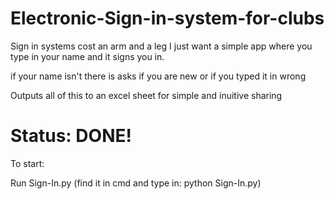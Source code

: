 # Electronic-Sign-in-system-for-clubs
Sign in systems cost an arm and a leg I just want a simple app where you type in your name and it signs you in.

if your name isn't there is asks if you are new or if you typed it in wrong

Outputs all of this to an excel sheet for simple and inuitive sharing

# Status: DONE! 

To start:

Run Sign-In.py
(find it in cmd and type in: python Sign-In.py)
